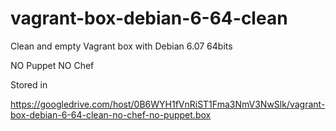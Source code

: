 vagrant-box-debian-6-64-clean
=============================

Clean and empty Vagrant box with Debian 6.07 64bits

NO Puppet
NO Chef

Stored in

https://googledrive.com/host/0B6WYH1fVnRiST1Fma3NmV3NwSlk/vagrant-box-debian-6-64-clean-no-chef-no-puppet.box
